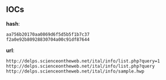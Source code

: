 
## IOCs

__hash__:

```text
aa756b20170aa0869d6f5d5b5f1b7c37
f2a0e92b80928830704a00c91df87644
```
__url__:

```text
http://delps.scienceontheweb.net/ital/info/list.php?query=1
http://delps.scienceontheweb.net/ital/info/list.php?query
http://delps.scienceontheweb.net/ital/info/sample.hwp
```